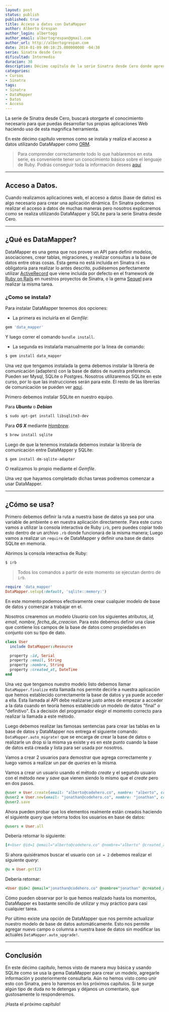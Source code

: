 ```yaml
---
layout: post
status: publish
published: true
title: Acceso a datos con DataMapper
author: Alberto Grespan
author_login: albertogg
author_email: albertogrespan@gmail.com
author_url: http://albertogrespan.com
date: 2014-01-09 00:10:25.000000000 -04:30
serie: Sinatra desde Cero
dificultad: Intermedio
duracion: 30
description: Décimo capítulo de la serie Sinatra desde Cero donde aprendemos a instalar y utilizar de manera muy básica DataMapper para el acceso a base de datos.
categories:
- Cursos
- Sinatra
tags:
- Sinatra
- DataMapper
- Datos
- Acceso
---
```

<p>La serie de Sinatra desde Cero, buscará otorgarte el conocimiento necesario para que puedas desarrollar tus propias aplicaciones Web haciendo uso de esta magnifica herramienta.</p>

<p>En este décimo capítulo veremos como se instala y realiza el acceso a datos utilizando DataMapper como <a href="http://es.wikipedia.org/wiki/Mapeo_objeto-relacional">ORM</a>.</p>

<blockquote>
  <p>Para comprender correctamente todo lo que hablaremos en esta serie, es conveniente tener un conocimiento básico sobre el lenguaje de Ruby. Podrás conseguir toda la información desees <a href="http://codehero.co/category/tutoriales/ruby/">aquí</a></p>
</blockquote>

<hr />

<h2>Acceso a Datos.</h2>

<p>Cuando realizamos aplicaciones web, el acceso a datos (base de datos) es algo necesario para crear una aplicación dinámica. En Sinatra podemos realizar el acceso a datos de muchas maneras pero nosotros explicaremos como se realiza utilizando DataMapper y SQLite para la serie Sinatra desde Cero.</p>

<hr />

<h2>¿Qué es DataMapper?</h2>

<p>DataMapper es una gema que nos provee un API para definir modelos, asociaciones, crear tablas, migraciones, y realizar consultas a la base de datos entre otras cosas. Esta gema no está incluida en Sinatra ni es obligatoria para realizar lo antes descrito, pudiésemos perfectamente utilizar <a href="http://codehero.co/activerecord-parte-1/">ActiveRecord</a> que viene incluida por defecto en el framework de <a href="http://codehero.co/series/ruby-on-rails-desde-cero/">Ruby on Rails</a> en nuestros proyectos de Sinatra, o la gema <a href="https://github.com/jeremyevans/sequel">Sequel</a> para realizar la misma tarea.</p>

<h3>¿Como se instala?</h3>

<p>Para instalar DataMapper tenemos dos opciones:</p>

<ul>
<li>La primera es incluirla en el <em>Gemfile</em>:</li>
</ul>

```ruby
gem 'data_mapper'
```

<p>Y luego correr el comando <code>bundle install</code>.</p>

<ul>
<li>La segunda es instalarla manualmente por la linea de comando:</li>
</ul>

```sh
$ gem install data_mapper
```

<p>Una vez que tengamos instalada la gema debemos instalar la librería de comunicación (adapters) con la base de datos de nuestra preferencia. Pueden ser Mysql, SQLite o Postgres. Nosotros utilizaremos SQLite en este curso, por lo que las instrucciones serán para este. El resto de las librerías de comunicación se pueden ver <a href="http://datamapper.org/getting-started.html">aquí</a>.</p>

<p>Primero debemos instalar SQLite en nuestro equipo.</p>

<p>Para <strong><em>Ubuntu</em></strong> o <strong><em>Debian</em></strong></p>

```sh
$ sudo apt-get install libsqlite3-dev
```

<p>Para <strong><em>OS X</em></strong> mediante <em><a href="http://codehero.co/como-lo-hago-instalar-homebrew/">Hombrew</a></em>.</p>

```sh
$ brew install sqlite
```

<p>Luego de que la tenemos instalada debemos instalar la librería de comunicación entre DataMapper y SQLite:</p>

```sh
$ gem install dm-sqlite-adapter
```

<p>O realizamos lo propio mediante el <em>Gemfile</em>.</p>

<p>Una vez que hayamos completado dichas tareas podremos comenzar a usar DataMapper.</p>

<hr />

<h2>¿Cómo se usa?</h2>

<p>Primero debemos definir la ruta a nuestra base de datos ya sea por una variable de ambiente o en nuestra aplicación directamente. Para este curso vamos a utilizar la consola interactiva de Ruby <code>irb</code>, pero puedes copiar todo esto dentro de un archivo <code>.rb</code> donde funcionará de la misma manera; Luego vamos a realizar un <code>require</code> de DataMapper y definir una base de datos SQLite en memoria.</p>

<p>Abrimos la consola interactiva de Ruby:</p>

```sh
$ irb
```

<blockquote>
  <p>Todos los comandos a partir de este momento se ejecutan dentro de <code>irb</code>.</p>
</blockquote>

```ruby
require 'data_mapper'
DataMapper.setup(:default, 'sqlite::memory:')
```

<p>En este momento podemos efectivamente crear cualquier modelo de base de datos y comenzar a trabajar en el.</p>

<p>Nosotros crearemos un modelo <em>Usuario</em> con los siguientes atributos, <em>id, email, nombre, fecha_de_creacion</em>. Para esto debemos definir una clase que contiene los campos de la base de datos como propiedades en conjunto con su tipo de dato.</p>

```ruby
class User
  include DataMapper::Resource

  property :id, Serial
  property :email, String
  property :nombre, String
  property :created_at, DateTime
end
```

<p>Una vez que tengamos nuestro modelo listo debemos llamar <code>DataMapper.finalize</code> esta llamada nos permite decirle a nuestra aplicación que hemos establecido correctamente la base de datos y ya puede acceder a ella. Esta llamada al API debe realizarse justo antes de empezar a acceder a la data cuando en teoría hemos establecido un modelo de datos "final" o "definitivo". Es a decisión del programador elegir el momento correcto para realizar la llamada a este método.</p>

<p>Luego debemos realizar las famosas sentencias para crear las tablas en la base de datos y DataMapper nos entrega el siguiente comando: <code>DataMapper.auto_migrate!</code> que se encarga de crear la base de datos o realizarle un drop si la misma ya existe y es en este punto cuando la base de datos está creada y lista para ser usada por nosotros.</p>

<p>Vamos a crear 2 usuarios para demostrar que agrega correctamente y luego vamos a realizar un par de <em>queries</em> en la misma.</p>

<p>Vamos a crear un usuario usando el método <em>create</em> y el segundo usuario con el método <em>new</em> y <em>save</em> que vienen siendo lo mismo que el <em>create</em> pero en dos pasos.</p>

```ruby
@user = User.create(email: "alberto@codehero.co", nombre: "alberto", created_at: Time.now)
@user2 = User.new(email: "jonathan@codehero.co", nombre: "jonathan", created_at: Time.now)
@user2.save
```

<p>Ahora pueden probar que los elementos realmente están creados haciendo el siguiente <em>query</em> que retorna todos los usuarios en base de datos:</p>

```ruby
@users = User.all
```

Debería retornar lo siguiente:

```ruby
[#<User @id=1 @email="alberto@codehero.co" @nombre="alberto" @created_at=#<DateTime: 2014-01-08T23:07:39-04:30 ((2456667j,13059s,0n),-16200s,2299161j)>>, #<User @id=2 @email="jonathan@codehero.co" @nombre="jonathan" @created_at=#<DateTime: 2014-01-08T23:07:46-04:30 ((2456667j,13066s,0n),-16200s,2299161j)>>]
```

Si ahora quisiéramos buscar el usuario con `id = 2` debemos realizar el siguiente *query*:

```ruby
@u = User.get(2)
```

Debería retornar:

```ruby
<User @id=2 @email="jonathan@codehero.co" @nombre="jonathan" @created_at=#<DateTime: 2014-01-08T23:12:37-04:30 ((2456667j,13357s,0n),-16200s,2299161j)>>
```

<p>Cómo pueden observar por lo que hemos realizado hasta los momentos, DataMapper es bastante sencillo de utilizar y muy práctico para casi cualquier tarea.</p>

<p>Por último existe una opción de DataMapper que nos permite actualizar nuestro modelo de base de datos automáticamente. Esto nos permite agregar nuevo campo o columna a nuestra base de datos sin modificar las actuales <code>DataMapper.auto_upgrade!</code>.</p>

<hr />

<h2>Conclusión</h2>

<p>En este décimo capítulo, hemos visto de manera muy básica y usando SQLite como se usa la gema DataMapper para crear un modelo, agregarle información y posteriormente consultarla. Aún no hemos visto como unir esto con Sinatra, pero lo haremos en los próximos capítulos. Si te surge algún tipo de duda no te detengas y déjanos un comentario, que gustosamente lo responderemos.</p>

<p>¡Hasta el próximo capítulo!</p>
